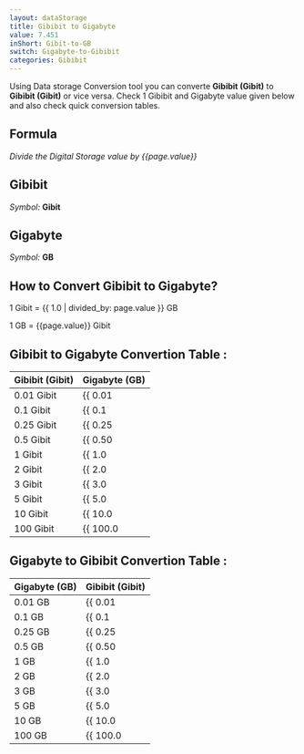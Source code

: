 ```yaml
---
layout: dataStorage
title: Gibibit to Gigabyte
value: 7.451
inShort: Gibit-to-GB
switch: Gigabyte-to-Gibibit
categories: Gibibit
---
```


Using Data storage Conversion tool you can converte **Gibibit (Gibit)** to **Gibibit (Gibit)** or vice versa. Check 1 Gibibit and Gigabyte value given below and also check quick conversion tables.

## Formula
*Divide the Digital Storage value by {{page.value}}*

## Gibibit
*Symbol:* **Gibit**

## Gigabyte
*Symbol:* **GB**

## How to Convert Gibibit to Gigabyte?

1 Gibit = {{ 1.0 | divided_by: page.value }} GB

1 GB = {{page.value}} Gibit


## Gibibit to Gigabyte Convertion Table :

| Gibibit (Gibit) | Gigabyte (GB) |
| ---- | ---- |
| 0.01 Gibit | {{ 0.01 | divided_by: page.value }} GB |
| 0.1 Gibit | {{ 0.1 | divided_by: page.value }} GB |
| 0.25 Gibit | {{ 0.25 | divided_by: page.value }} GB |
| 0.5 Gibit | {{ 0.50 | divided_by: page.value }} GB |
| 1 Gibit | {{ 1.0 | divided_by: page.value }} GB |
| 2 Gibit | {{ 2.0 | divided_by: page.value }} GB |
| 3 Gibit | {{ 3.0 | divided_by: page.value }} GB |
| 5 Gibit | {{ 5.0 | divided_by: page.value }} GB |
| 10 Gibit | {{ 10.0 | divided_by: page.value }} GB |
| 100 Gibit | {{ 100.0 | divided_by: page.value }} GB |

## Gigabyte to Gibibit Convertion Table :

| Gigabyte (GB) | Gibibit (Gibit) |
| ---- | ---- |
| 0.01 GB | {{ 0.01 | times: page.value }} Gibit |
| 0.1 GB | {{ 0.1 | times: page.value }} Gibit |
| 0.25 GB | {{ 0.25 | times: page.value }} Gibit |
| 0.5 GB | {{ 0.50 | times: page.value }} Gibit |
| 1 GB | {{ 1.0 | times: page.value }} Gibit |
| 2 GB | {{ 2.0 | times: page.value }} Gibit |
| 3 GB | {{ 3.0 | times: page.value }} Gibit |
| 5 GB | {{ 5.0 | times: page.value }} Gibit |
| 10 GB | {{ 10.0 | times: page.value }} Gibit |
| 100 GB | {{ 100.0 | times: page.value }} Gibit |


<script>
document.getElementById('selectInput')[11].selected = true
document.getElementById('selectOutput')[12].selected = true
</script>
